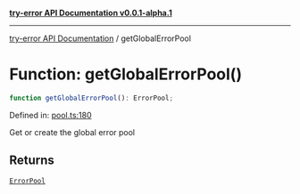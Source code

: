 [**try-error API Documentation v0.0.1-alpha.1**](../index.md)

***

[try-error API Documentation](../index.md) / getGlobalErrorPool

# Function: getGlobalErrorPool()

```ts
function getGlobalErrorPool(): ErrorPool;
```

Defined in: [pool.ts:180](https://github.com/oconnorjohnson/try-error/blob/e3ae0308069a4fba073f4543d527ad76373db795/src/pool.ts#L180)

Get or create the global error pool

## Returns

[`ErrorPool`](../classes/ErrorPool.md)
